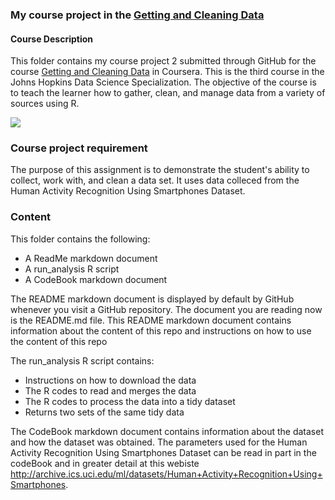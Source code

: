 ### My course project in the [Getting and Cleaning Data]("https://www.coursera.org/course/getdata")

#### Course Description

This folder contains my course project 2 submitted through GitHub for the course [Getting and Cleaning Data]("https://www.coursera.org/course/getdata") in Coursera. This is the third course in the Johns Hopkins Data Science Specialization. The objective of the course is to teach the learner how to gather, clean, and manage data from a variety of sources using R.

[<img src="https://coursera-course-photos.s3.amazonaws.com/6d/aac7c069b611e39de639278c4f9dba/ObtainingData.jpg">](https://d3njjcbhbojbot.cloudfront.net/api/utilities/v1/imageproxy/)


### Course project requirement

The purpose of this assignment is to demonstrate the student's ability to collect, work with, and clean a data set.  It uses data colleced from the Human Activity Recognition Using Smartphones Dataset.

### Content 

This folder contains the following:

- A ReadMe markdown document
- A run_analysis R script
- A CodeBook markdown document

The README markdown document is displayed by default by GitHub whenever you visit a GitHub repository. The document you are reading now is the README.md file. This README markdown document contains information about the content of this repo and instructions on how to use the content of this repo

The run_analysis R script contains:
- Instructions on how to download the data
- The R codes to read and merges the data
- The R codes to process the data into a tidy dataset
- Returns two sets of the same tidy data
    
The CodeBook markdown document contains information about the dataset and how the dataset was obtained.  The parameters used for the Human Activity Recognition Using Smartphones Dataset can be read in part in the codeBook and in greater detail at this webiste <http://archive.ics.uci.edu/ml/datasets/Human+Activity+Recognition+Using+Smartphones>.












